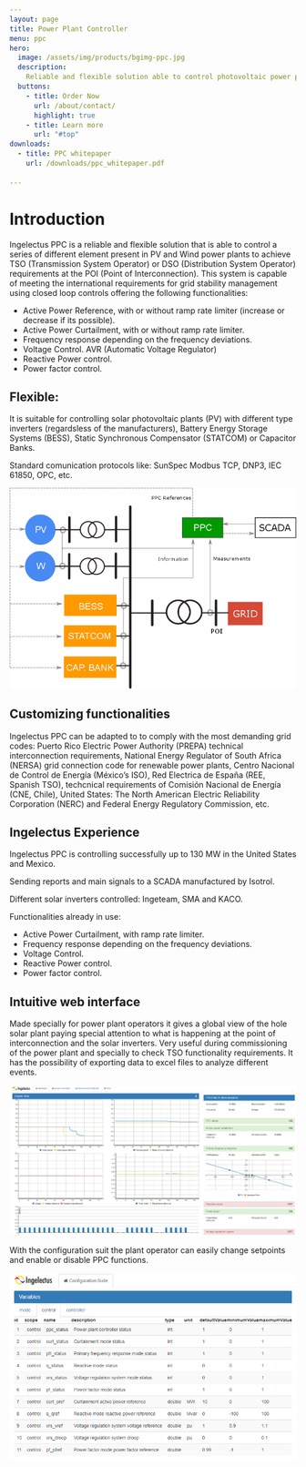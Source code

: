 ```yaml
---
layout: page
title: Power Plant Controller
menu: ppc
hero: 
  image: /assets/img/products/bgimg-ppc.jpg
  description:
    Reliable and flexible solution able to control photovoltaic power plants improving a better network integration.
  buttons:
    - title: Order Now
      url: /about/contact/
      highlight: true
    - title: Learn more
      url: "#top"
downloads:
  - title: PPC whitepaper
    url: /downloads/ppc_whitepaper.pdf

---
```


# Introduction

Ingelectus PPC is a reliable and flexible solution that is able to control a series of different element present in PV and Wind power plants to achieve TSO (Transmission System Operator) or DSO (Distribution System Operator) requirements at the POI (Point of Interconnection). 
This system is capable of meeting the international requirements for grid stability management using closed loop controls offering the following functionalities:
* Active Power Reference, with or without ramp rate limiter (increase or decrease if its possible). 
* Active Power Curtailment, with or without ramp rate limiter.
* Frequency response depending on the frequency deviations. 
* Voltage Control. AVR (Automatic Voltage Regulator)
* Reactive Power control. 
* Power factor control.

## Flexible:

It is suitable for controlling solar photovoltaic plants (PV) with different type inverters (regardsless of the manufacturers), Battery Energy Storage Systems (BESS), Static Synchronous Compensator (STATCOM) or Capacitor Banks. 

Standard comunication protocols like: SunSpec Modbus TCP, DNP3, IEC 61850, OPC, etc. 

![example image](/assets/img/products/plant_example.png)

## Customizing functionalities

Ingelectus PPC can be adapted to to comply with the most demanding grid codes: Puerto Rico Electric Power Authority (PREPA) technical interconnection  requirements, National Energy Regulator of South Africa (NERSA) grid connection code for renewable power plants, Centro Nacional de Control de Energía (México’s ISO), Red Electrica de España (REE, Spanish TSO), techcnical requirements of Comisión Nacional de Energía (CNE, Chile), United States: The North American Electric Reliability Corporation (NERC) and Federal Energy Regulatory Commission, etc.  

## Ingelectus Experience

Ingelectus PPC is controlling successfully up to 130 MW in the United States and Mexico. 

Sending reports and main signals to a SCADA manufactured by Isotrol.

Different solar inverters controlled: Ingeteam, SMA and KACO.

Functionalities already in use:

* Active Power Curtailment, with ramp rate limiter.
* Frequency response depending on the frequency deviations. 
* Voltage Control. 
* Reactive Power control. 
* Power factor control.


## Intuitive web interface

Made specially for power plant operators it gives a global view of the hole solar plant paying special attention to what is happening at the point of interconnection and the solar inverters. Very useful during commissioning of the power plant and specially to check TSO functionality requirements. It has the possibility of exporting data to excel files to analyze different events.

![example image1](/assets/img/products/pantalla_principal.png)

With the configuration suit the plant operator can easily change setpoints and enable or disable PPC functions.

![example image2](/assets/img/products/pantalla_configuracion.png)